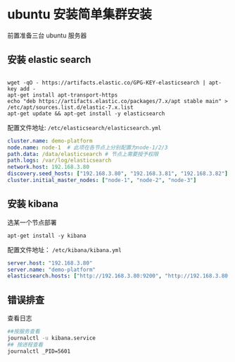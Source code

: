 # ubuntu 安装简单集群安装

前置准备三台 ubuntu 服务器

## 安装 elastic search

```

wget -qO - https://artifacts.elastic.co/GPG-KEY-elasticsearch | apt-key add -
apt-get install apt-transport-https
echo "deb https://artifacts.elastic.co/packages/7.x/apt stable main" > /etc/apt/sources.list.d/elastic-7.x.list
apt-get update && apt-get install -y elasticsearch

```



配置文件地址: `/etc/elasticsearch/elasticsearch.yml` 

```yaml
cluster.name: demo-platform
node.name: node-1  # 此项在各节点上分别配置为node-1/2/3
path.data: /data/elasticsearch # 节点上需要授予权限
path.logs: /var/log/elasticsearch
network.host: 192.168.3.80
discovery.seed_hosts: ["192.168.3.80", "192.168.3.81", "192.168.3.82"]
cluster.initial_master_nodes: ["node-1", "node-2", "node-3"]
```



## 安装 kibana

选某一个节点部署

```
apt-get install -y kibana
```

配置文件地址： `/etc/kibana/kibana.yml` 

```yaml
server.host: "192.168.3.80"
server.name: "demo-platform"
elasticsearch.hosts: ["http://192.168.3.80:9200", "http://192.168.3.80:9200", "http://192.168.3.80:9200"]
```



## 错误排查



查看日志

```bash
##按服务查看
journalctl -u kibana.service
## 按进程查看
journalctl _PID=5601

```





